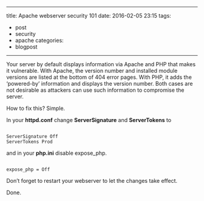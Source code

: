 
---
title: Apache webserver security 101
date: 2016-02-05 23:15
tags:
 - post
 - security
 - apache
categories:
 - blogpost
---

Your server by default displays information via Apache and PHP that makes it vulnerable.
With Apache, the version number and installed module versions are listed at the bottom of 404 error pages.
With PHP, it adds the ‘powered-by’ information and displays the version number.
Both cases are not desirable as attackers can use such information to compromise the server.

How to fix this? Simple.

In your <b>httpd.conf</b> change <b>ServerSignature</b> and <b>ServerTokens</b> to

<code>
ServerSignature Off
ServerTokens Prod
</code>

and in your <b>php.ini</b> disable expose_php.

<code>
expose_php = Off
</code>

Don’t forget to restart your webserver to let the changes take effect.

Done.
